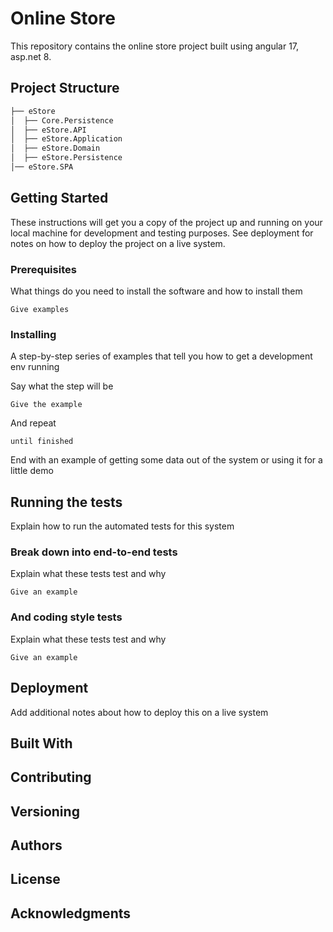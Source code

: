 # Online Store

 This repository contains the online store project built using angular 17, asp.net 8.

## Project Structure
 
```bash
├── eStore
│  ├── Core.Persistence
│  ├── eStore.API
│  ├── eStore.Application
│  ├── eStore.Domain
│  ├── eStore.Persistence
│── eStore.SPA
```

## Getting Started

These instructions will get you a copy of the project up and running on your local machine for development and testing purposes. See deployment for notes on how to deploy the project on a live system.

### Prerequisites

What things do you need to install the software and how to install them

```
Give examples
```

### Installing

A step-by-step series of examples that tell you how to get a development env running

Say what the step will be

```
Give the example
```

And repeat

```
until finished
```

End with an example of getting some data out of the system or using it for a little demo

## Running the tests

Explain how to run the automated tests for this system

### Break down into end-to-end tests

Explain what these tests test and why

```
Give an example
```

### And coding style tests

Explain what these tests test and why

```
Give an example
```

## Deployment

Add additional notes about how to deploy this on a live system

## Built With


## Contributing



## Versioning



## Authors




## License


## Acknowledgments


 
